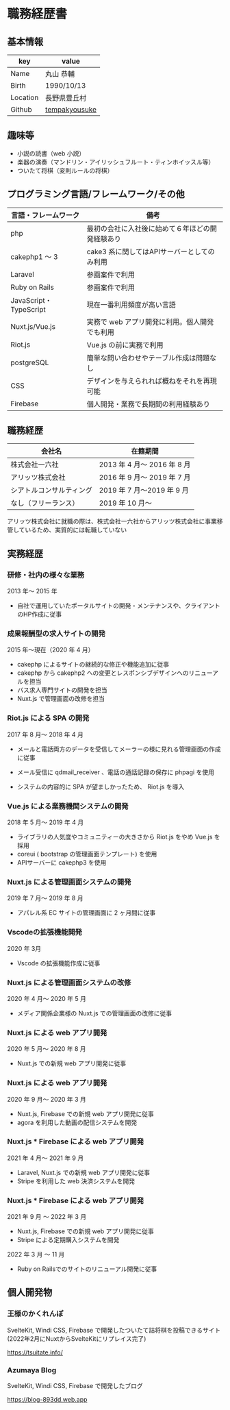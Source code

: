 # 職務経歴書

## 基本情報

| key      | value                                                    |
| -------- | -------------------------------------------------------- |
| Name     | 丸山 恭輔                                                |
| Birth    | 1990/10/13                                               |
| Location | 長野県豊丘村                                             |
| Github   | [tempakyousuke](https://github.com/tempakyousuke/resume) |

## 趣味等

- 小説の読書（web 小説）
- 楽器の演奏（マンドリン・アイリッシュフルート・ティンホイッスル等）
- ついたて将棋（変則ルールの将棋）

## プログラミング言語/フレームワーク/その他

| 言語・フレームワーク   | 備考                                             |
| ---------------------- | ------------------------------------------------ |
| php                    | 最初の会社に入社後に始めて６年ほどの開発経験あり |
| cakephp1 ～ 3          | cake3 系に関してはAPIサーバーとしてのみ利用      |
| Laravel                | 参画案件で利用                                   |
| Ruby on Rails          | 参画案件で利用                                   |
| JavaScript・TypeScript | 現在一番利用頻度が高い言語                       |
| Nuxt.js/Vue.js         | 実務で web アプリ開発に利用。個人開発でも利用    |
| Riot.js                | Vue.js の前に実務で利用                          |
| postgreSQL             | 簡単な問い合わせやテーブル作成は問題なし         |
| CSS                    | デザインを与えられれば概ねをそれを再現可能       |
| Firebase               | 個人開発・業務で長期間の利用経験あり             |

## 職務経歴

| 会社名                   | 在籍期間                    |
| ------------------------ | --------------------------- |
| 株式会社一六社           | 2013 年 4 月～ 2016 年 8 月 |
| アリッツ株式会社         | 2016 年 9 月～ 2019 年 7 月 |
| シアトルコンサルティング | 2019 年 7 月〜2019 年 9 月  |
| なし（フリーランス）     | 2019 年 10 月〜             |

アリッツ株式会社に就職の際は、株式会社一六社からアリッツ株式会社に事業移管しているため、実質的には転職していない

## 実務経歴

### 研修・社内の様々な業務

2013 年～ 2015 年

- 自社で運用していたポータルサイトの開発・メンテナンスや、クライアントのHP作成に従事

### 成果報酬型の求人サイトの開発

2015 年～現在（2020 年 4 月）

- cakephp によるサイトの継続的な修正や機能追加に従事
- cakephp から cakephp2 への変更とレスポンシブデザインへのリニューアルを担当
- バス求人専門サイトの開発を担当
- Nuxt.js で管理画面の改修を担当

### Riot.js による SPA の開発

2017 年 8 月～ 2018 年 4 月

- メールと電話両方のデータを受信してメーラーの様に見れる管理画面の作成に従事

- メール受信に qdmail_receiver 、電話の通話記録の保存に phpagi を使用

- システムの内容的に SPA が望ましかったため、 Riot.js を導入

### Vue.js による業務機関システムの開発

2018 年 5 月～ 2019 年 4 月

- ライブラリの人気度やコミュニティーの大きさから Riot.js をやめ Vue.js を採用
- coreui ( bootstrap の管理画面テンプレート) を使用
- APIサーバーに cakephp3 を使用

### Nuxt.js による管理画面システムの開発

2019 年 7 月～ 2019 年 8 月

- アパレル系 EC サイトの管理画面に 2 ヶ月間に従事

### Vscodeの拡張機能開発

2020 年 3月

- Vscode の拡張機能作成に従事

### Nuxt.js による管理画面システムの改修

2020 年 4 月～ 2020 年 5 月

- メディア関係企業様の Nuxt.js での管理画面の改修に従事

### Nuxt.js による web アプリ開発

2020 年 5 月～ 2020 年 8 月

- Nuxt.js での新規 web アプリ開発に従事
### Nuxt.js による web アプリ開発

2020 年 9 月～ 2020 年 3 月

- Nuxt.js, Firebase での新規 web アプリ開発に従事
- agora を利用した動画の配信システムを開発
### Nuxt.js * Firebase による web アプリ開発

2021 年 4 月～ 2021 年 9 月

- Laravel, Nuxt.js での新規 web アプリ開発に従事
- Stripe を利用した web 決済システムを開発
### Nuxt.js * Firebase による web アプリ開発

2021 年 9 月 〜 2022 年 3 月

- Nuxt.js, Firebase での新規 web アプリ開発に従事
- Stripe による定期購入システムを開発

2022 年 3 月 〜 11 月

- Ruby on Railsでのサイトのリニューアル開発に従事

## 個人開発物

### 王様のかくれんぽ

SvelteKit, Windi CSS, Firebase で開発したついたて詰将棋を投稿できるサイト(2022年2月にNuxtからSvelteKitにリプレイス完了)

https://tsuitate.info/

### Azumaya Blog

SvelteKit, Windi CSS, Firebase で開発したブログ

https://blog-893dd.web.app
